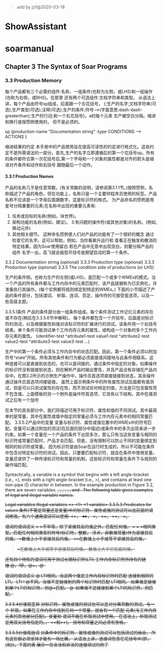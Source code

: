 >add by jzf@2020-03-18

# ShowAssistant 

# soarmanual
## Chapter 3 The Syntax of Soar Programs

### 3.3 Production Memory

每个产品都有三个必需的组件:名称、一组条件(也称为左侧，或LHS)和一组操作(也称为右侧，或RHS)。在那里
还有两个可选组件:文档字符串和类型。
从语法上讲，每个产品由符号sp组成，后面跟一个左花括号，
{;生产的名字;文档字符串(可选);生产类型(可选);注释(可选);生产的条件;符号——>(字面意思:dash-dash-greaterthan);生产的行动;和一个右花括号}。a的每个元素
生产被空白分隔。缩进和换行是按惯例使用的，
但不是必须的。

sp {production-name
"Documentation string"
:type
CONDITIONS
-->
ACTIONS
}

缩进结果的约定
本手册中的产品使用旨在提高可读性的约定进行格式化。这些约定不是所需语法的一部分。首先,生产的名字立即遵循后的第一个花括号sp。所有的条件都符合第一次花括号后,第一个字母和一个对象的属性都是对齐的箭头是缩进对齐条件和动作和右括号
跟随最后一个动作。

#### 3.3.1 Production Names

产品的名称几乎是任意常数。(有关常数的说明，请参阅第3.1.1节。)按照惯例，名称描述了产品的角色，但在功能上，名称只是一个主要供程序员使用的标签。产品名称不应该是一个字母后面跟数字，这是标识符的格式。
为产品命名的惯例是用星号分隔重要的元素;在名称中出现的重要元素有:
1. 任务或目标的名称(例如，块世界)。
2. 架构功能的名称(例如，建议)。
3.有问题的操作符(或其他对象)的名称。(例如,移动元件)
4. 其他相关细节。
这种命名惯例使人们对产品的功能有了一个很好的概念
通过检查它的名字。这可以帮助，例如，当你看飙升运行和
查看正在触发和撤消的特定结果。因为Soar使用留白
若在产品中无意中出现空白，则要分隔产品的组件
名字一出，高飞就会报怨开括号是期望启动的第一个条件。

3.3.2 Documentation string (optional)
3.3.3 Production type (optional)
3.3.3 Production type (optional)
3.3.5 The condition side of productions (or LHS)

生产的条件侧，也称为生产的左侧(或LHS)，是匹配一个或多个WMEs的模式。当一个产品的所有条件都与工作内存中的元素匹配时，该产品就被称为已实例化，并准备执行其操作。(每个实例都将规则绑定到特定的WMEs。)
下面的小节描述了产品的条件部分，包括谓词、
析取、连词、否定、操作符的可接受首选项，以及一些高级主题。

3.3.5.1条件
产品的条件部分由一组条件组成。每个条件测试工作记忆元素的存在或不存在(稍后在3.3.5.6节中解释)。
每个条件都包含一个开括号，后面是对标识符的测试，以及根据属性和值对该标识符的扩展进行的测试。该条件用一个右括号结束。单个条件可能测试单个工作内存元素的属性，或构成一个对象的多个工作内存元素的属性。
(identifier-test ^attribute1-test value1-test
^attribute2-test value2-test
^attribute3-test value3-test
...)

生产中的第一个条件必须与工作内存中的状态匹配。因此，第一个条件必须以附加符号“state”开始。所有其他条件和行为都必须直接或间接地与此条件相联系。这种连接可以是直接到状态的，也可以是间接的，通过条件中指定的对象。如果操作的标识符没有链接到状态，则在解析产品时输出警告，并且产品没有存储在产品内存中。在图3.2所示的示例生产操作中，操作员首选项直接链接到状态，其余操作通过操作员首选项间接链接。
虽然上面示例条件中的所有属性测试后面都有值测试，但是可以只测试属性的存在性，而不测试任何特定的值，方法是只包含属性而不包含值。上面模板的另一个例外是操作符首选项，它具有以下结构，其中在值测试之后有一个加号

在本节的其余部分中，我们将描述可用于标识符、属性和值的不同测试。其中最简单的是常量，其中在属性或值中指定的常量必须与工作内存元素中的相同常量匹配。
3.3.5.2产品中的变量
变量与标识符、属性或值位置中的WMEs中的符号匹配。变量可以通过附加的测试(在后面的部分中描述)或条件中的多次出现来进一步约束。如果一个变量在一个产品的条件下出现多次，那么只有当这些变量与相同的标识符或常量匹配时，产品才会匹配。但是，没有限制可以防止不同的变量绑定到相同的标识符或常量。
因为标识符是由Soar在运行时生成的，所以不可能在条件中包含对特定标识符的测试。因此，只要要匹配标识符，就会在条件中使用变量。
变量还提供了一种传递标识符和常量的机制，这些标识符和常量在条件下与规则的操作端匹配。

Syntactically, a variable is a symbol that begins with a left angle-bracket (i.e., <), ends with
a right angle-bracket (i.e., >), and contains at least one non-pipe (|) character in between.
In the example production in Figure 3.2, there are seven variables: <s>, <clear1>, <clear2>,
<ontop>, <block1>, <block2>, and <o>.
The following table gives examples of legal and illegal variable names.

Legal variables Illegal variables
<s> <>
<1> <1
<variable1> variable>
<abc1> <a b>
3.3.5.3 Predicates for values
条件(不管是常量还是变量)中的标识符、属性或值的测试可以由前面的谓词修改。有六个通用谓词可以使用:
<>， <=>， <， <=， >=， >。

谓词的谓词语义
< >不平等。除了紧接其后的值之外，匹配任何值。
< = >相同类型。匹配任何相同类型的符号(标识符，整数，
浮点，非数值常量)作为紧接其后的值。
<数值上小于紧接其后的值。
<=在数值上小于或等于紧接其后的值。
>=在数值上大于或等于紧接其后的值。
>数值上大于它后面的值。

还有四个特殊的谓词可用于测试长期标识符(LTI)
工作内存标识符所持有的链接:@，!@，@+，@-

谓词的谓词语义
@ LTI相同。当这两个值是工作内存标识符时匹配
连接到相同的LTI。
LTI ! @不同。当值不是链接到的两个标识符时匹配
LTI相同。
如果值是链接到某个LTI的标识符，则@+匹配。
@-如果值不是链接到某个LTI的标识符，则匹配。

3.3.5.4价值观差异
对标识符、属性或值的测试也可以是对分离常数的测试。与一个
析取，如果在工作内存中找到任何一个常量，就会有一个匹配
元素(与工作内存元素的其他部分匹配)。变量和
谓词不能在析取测试中使用。
在语法上，析取测试是用双尖括号指定的。， <<和>>)。
括号和常量之间必须有空格。

3.3.5.5价值观连词
对条件中的标识符、属性或值的测试可以包括测试的结合，
所有这些都必须坚持才能有一场比赛。
从语法上讲，连接词包含在花括号中(即，{和})。下面的表
展示一些合法和非法的连接测试的例子